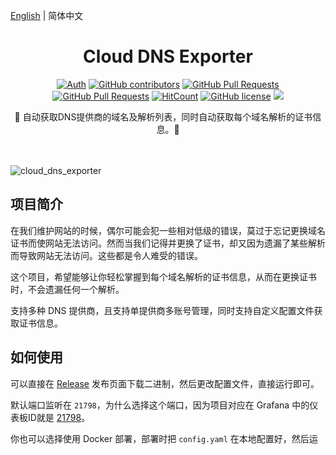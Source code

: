 [English](./README-en.md) | 简体中文

<div align="center">
<h1>Cloud DNS Exporter</h1>

[![Auth](https://img.shields.io/badge/Auth-eryajf-ff69b4)](https://github.com/eryajf)
[![GitHub contributors](https://img.shields.io/github/contributors/eryajf/cloud_dns_exporter)](https://github.com/eryajf/cloud_dns_exporter/graphs/contributors)
[![GitHub Pull Requests](https://img.shields.io/github/issues-pr/eryajf/cloud_dns_exporter)](https://github.com/eryajf/cloud_dns_exporter/pulls)
[![GitHub Pull Requests](https://img.shields.io/github/stars/eryajf/cloud_dns_exporter)](https://github.com/eryajf/cloud_dns_exporter/stargazers)
[![HitCount](https://views.whatilearened.today/views/github/eryajf/cloud_dns_exporter.svg)](https://github.com/eryajf/cloud_dns_exporter)
[![GitHub license](https://img.shields.io/github/license/eryajf/cloud_dns_exporter)](https://github.com/eryajf/cloud_dns_exporter/blob/main/LICENSE)
[![](https://img.shields.io/badge/Awesome-MyStarList-c780fa?logo=Awesome-Lists)](https://github.com/eryajf/awesome-stars-eryajf#readme)

<p> 🧰 自动获取DNS提供商的域名及解析列表，同时自动获取每个域名解析的证书信息。🧰 </p>

<img src="https://cdn.jsdelivr.net/gh/eryajf/tu@main/img/image_20240420_214408.gif" width="800"  height="3">
</div><br>

![cloud_dns_exporter](https://socialify.git.ci/eryajf/cloud_dns_exporter/image?description=1&descriptionEditable=%E9%80%90%E6%AD%A5%E8%BF%88%E5%90%91%E8%BF%90%E7%BB%B4%E7%9A%84%E5%9B%9B%E4%B8%AA%E7%8E%B0%E4%BB%A3%E5%8C%96%EF%BC%9A%E8%A7%84%E8%8C%83%E5%8C%96%EF%BC%8C%E6%A0%87%E5%87%86%E5%8C%96%EF%BC%8C%E9%AB%98%E6%95%88%E5%8C%96%EF%BC%8C%E4%BC%98%E9%9B%85%E5%8C%96&font=Bitter&forks=1&issues=1&language=1&name=1&owner=1&pattern=Circuit%20Board&pulls=1&stargazers=1&theme=Light)

</div>

## 项目简介

在我们维护网站的时候，偶尔可能会犯一些相对低级的错误，莫过于忘记更换域名证书而使网站无法访问。然而当我们记得并更换了证书，却又因为遗漏了某些解析而导致网站无法访问。这些都是令人难受的错误。

这个项目，希望能够让你轻松掌握到每个域名解析的证书信息，从而在更换证书时，不会遗漏任何一个解析。

支持多种 DNS 提供商，且支持单提供商多账号管理，同时支持自定义配置文件获取证书信息。

## 如何使用

可以直接在 [Release](https://github.com/eryajf/cloud_dns_exporter/releases) 发布页面下载二进制，然后更改配置文件，直接运行即可。

默认端口监听在 `21798`，为什么选择这个端口，因为项目对应在 Grafana 中的仪表板ID就是 [21798](https://grafana.com/grafana/dashboards/21798-cloud-dns-record-info/)。

你也可以选择使用 Docker 部署，部署时把 `config.yaml` 在本地配置好，然后运行时，通过挂载(`-v ./config.yaml:/app/config.yaml`)覆盖容器内默认配置即可。

镜像地址：
- 国外: `eryajf/cloud_dns_exporter`
- 国内: `registry.cn-hangzhou.aliyuncs.com/eryajf/cloud_dns_exporter`

目前应用还提供了`-v`参数，用于打印当前所使用的版本信息。

## 快速体验

本项目提供了 `docker-compose.yml` 配置文件用于快速体验。在启动前，请先在 `docker-compose.yml` 中配置好你的DNS服务商的`AK/SK` 相关信息，并确保你的 `docker-compose` 的版本不低于[2.23.0](https://github.com/compose-spec/compose-spec/pull/429)。

然后在`docker-compose.yml`所在目录下执行以下命令:

```bash
docker-compose up -d
```

> 不懂docker-compose的用户,可以参考: [docker-compose官方教程](https://docs.docker.com/compose/reference/) 或 [中文教程](https://www.runoob.com/docker/docker-compose.html)

`docker-compose.yml` 中定义了三个容器，分别是:
- `cloud_dns_exporter`: 用于获取域名和解析/证书信息
- `grafana`: 用于展示域名和解析/证书信息
- `prometheus`: 用于持久化存储域名和解析/证书信息

使用`docker-compose.yml`启动后，通过 http://localhost:3000 访问 `Grafana`，使用默认的用户名和密码`admin/admin`登录。

`Grafana` 中添加 `Prometheus` 类型的数据源，地址为 `http://prometheus:9090`，然后保存。再导入`Grafana Dashboard 21798`，数据源选择刚才添加的 `prometheus` 数据源，即可看到 `UI` 展示效果。

## 一些注意

- 为了提高请求指标数据时的效率，项目设计为通过定时任务提前将数据缓存的方案，默认情况下，域名及解析记录信息为30s/次，证书信息在每天凌晨获取一次。如果你想重新获取，则重启一次应用即可。
- 解析记录的证书信息获取，会受限于不同的网络访问场景，因此请尽可能把本程序部署在能够访问所有解析记录的地方。
- 很多域名证书可能与域名没有match，是因为取到了所在负载服务监听的443对应的证书信息，可根据自己的情况选择忽略或进行处理。
- 因为域名注册与解析管理可能不在同一个云账号下，因此会存在 `domain_list` 指标中域名创建时间和到期时间标签为空的情况。

> 如果发现证书获取不准确或错误的情况，请提交issue交流。

## 指标说明

本项目提供指标有如下几项：

| 名称               | 说明                 |
| ------------------ | -------------------- |
| `domain_list`      | 域名列表             |
| `record_list`      | 域名解析记录列表     |
| `record_cert_info` | 解析记录证书信息列表 |

指标标签说明：

```
<!-- 域名列表 -->
domain_list{
    cloud_provider="DNS提供商",
    cloud_name="云账号名称",
    domain_id="域名ID",
    domain_name="域名",
    domain_remark="域名备注",
    domain_status="域名状态",
    create_data="域名创建日期",
    expiry_date="域名到期日期"} 99 (此value为域名距离到期的天数)

<!-- 域名记录列表 -->
record_list{
    cloud_provider="DNS提供商",
    cloud_name="云账号名称",
    domain_name="域名",
    record_id="记录ID",
    record_type="记录类型",
    record_name="记录",
    record_value="记录值",
    record_ttl="记录缓存时间",
    record_weight="记录权重",
    record_status="状态",
    record_remark="记录备注",
    update_time="更新时间",
    full_record="完整记录"} 0

<!-- 域名记录证书信息 -->
record_cert_info{
    cloud_provider="DNS提供商",
    cloud_name="云账号名称",
    domain_name="域名",
    record_id="记录ID",
    full_record="完整记录",
    subject_common_name="颁发对象CN(公用名)",
    subject_organization="颁发对象O(组织)",
    subject_organizational_unit="颁发对象OU(组织单位)",
    issuer_common_name="颁发者CN(公用名)",
    issuer_organization="颁发者O(组织)",
    issuer_organizational_unit="颁发者OU(组织单位)",
    created_date="颁发日期",
    expiry_date="过期日期",
    cert_matched="与主域名是否匹配",
    error_msg="错误信息"} 30 (此value为记录的证书距离到期的天数)
```

## 已支持 DNS 服务商

- [x] Tencent DnsPod
- [x] Aliyun Dns
- [x] Godaddy
- [x] DNSLA
- [x] Amazon Route53
- [x] Cloudflare

## Grafana 仪表板

项目对应的 Grafana Dashboard ID: [21798](https://grafana.com/grafana/dashboards/21798-cloud-dns-record-info/)

概览与域名列表：

![](https://t.eryajf.net/imgs/2024/09/1725288099522.webp)

解析记录与证书详情列表：

![](https://t.eryajf.net/imgs/2024/08/1725118643455.webp)

## 其他说明

- 如果觉得项目不错，麻烦动动小手点个 ⭐️star⭐️!
- 如果你还有其他想法或者需求，欢迎在 issue 中交流！
- 特别欢迎贡献新的DNS服务商，我所遇到的场景并不全面，需要大家一起来完善项目。我花了大量的精力，让项目扩展一个新的模块儿变得非常容易，快行动起来吧。

## 捐赠打赏

如果你觉得这个项目对你有帮助，你可以请作者喝杯咖啡 ☕️

| 支付宝|微信|
|:--------: |:--------: |
|![](https://t.eryajf.net/imgs/2023/01/fc21022aadd292ca.png)| ![](https://t.eryajf.net/imgs/2023/01/834f12107ebc432a.png) |
